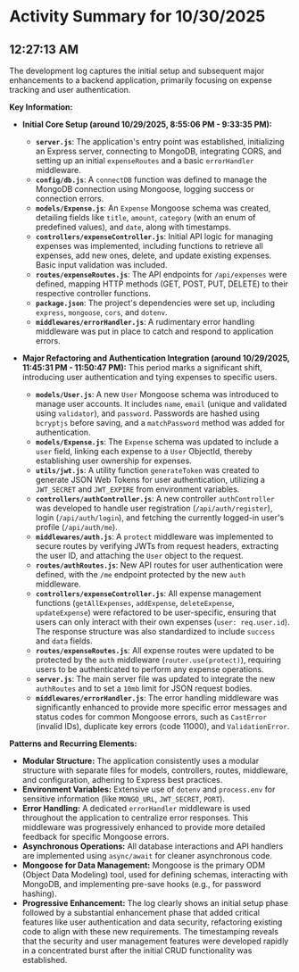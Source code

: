 # Activity Summary for 10/30/2025

## 12:27:13 AM
The development log captures the initial setup and subsequent major enhancements to a backend application, primarily focusing on expense tracking and user authentication.

**Key Information:**

*   **Initial Core Setup (around 10/29/2025, 8:55:06 PM - 9:33:35 PM):**
    *   **`server.js`**: The application's entry point was established, initializing an Express server, connecting to MongoDB, integrating CORS, and setting up an initial `expenseRoutes` and a basic `errorHandler` middleware.
    *   **`config/db.js`**: A `connectDB` function was defined to manage the MongoDB connection using Mongoose, logging success or connection errors.
    *   **`models/Expense.js`**: An `Expense` Mongoose schema was created, detailing fields like `title`, `amount`, `category` (with an enum of predefined values), and `date`, along with timestamps.
    *   **`controllers/expenseController.js`**: Initial API logic for managing expenses was implemented, including functions to retrieve all expenses, add new ones, delete, and update existing expenses. Basic input validation was included.
    *   **`routes/expenseRoutes.js`**: The API endpoints for `/api/expenses` were defined, mapping HTTP methods (GET, POST, PUT, DELETE) to their respective controller functions.
    *   **`package.json`**: The project's dependencies were set up, including `express`, `mongoose`, `cors`, and `dotenv`.
    *   **`middlewares/errorHandler.js`**: A rudimentary error handling middleware was put in place to catch and respond to application errors.

*   **Major Refactoring and Authentication Integration (around 10/29/2025, 11:45:31 PM - 11:50:47 PM):** This period marks a significant shift, introducing user authentication and tying expenses to specific users.
    *   **`models/User.js`**: A new `User` Mongoose schema was introduced to manage user accounts. It includes `name`, `email` (unique and validated using `validator`), and `password`. Passwords are hashed using `bcryptjs` before saving, and a `matchPassword` method was added for authentication.
    *   **`models/Expense.js`**: The `Expense` schema was updated to include a `user` field, linking each expense to a `User` ObjectId, thereby establishing user ownership for expenses.
    *   **`utils/jwt.js`**: A utility function `generateToken` was created to generate JSON Web Tokens for user authentication, utilizing a `JWT_SECRET` and `JWT_EXPIRE` from environment variables.
    *   **`controllers/authController.js`**: A new controller `authController` was developed to handle user registration (`/api/auth/register`), login (`/api/auth/login`), and fetching the currently logged-in user's profile (`/api/auth/me`).
    *   **`middlewares/auth.js`**: A `protect` middleware was implemented to secure routes by verifying JWTs from request headers, extracting the user ID, and attaching the `User` object to the request.
    *   **`routes/authRoutes.js`**: New API routes for user authentication were defined, with the `/me` endpoint protected by the new `auth` middleware.
    *   **`controllers/expenseController.js`**: All expense management functions (`getAllExpenses`, `addExpense`, `deleteExpense`, `updateExpense`) were refactored to be user-specific, ensuring that users can only interact with their own expenses (`user: req.user.id`). The response structure was also standardized to include `success` and `data` fields.
    *   **`routes/expenseRoutes.js`**: All expense routes were updated to be protected by the `auth` middleware (`router.use(protect)`), requiring users to be authenticated to perform any expense operations.
    *   **`server.js`**: The main server file was updated to integrate the new `authRoutes` and to set a `10mb` limit for JSON request bodies.
    *   **`middlewares/errorHandler.js`**: The error handling middleware was significantly enhanced to provide more specific error messages and status codes for common Mongoose errors, such as `CastError` (invalid IDs), duplicate key errors (code 11000), and `ValidationError`.

**Patterns and Recurring Elements:**

*   **Modular Structure:** The application consistently uses a modular structure with separate files for models, controllers, routes, middleware, and configuration, adhering to Express best practices.
*   **Environment Variables:** Extensive use of `dotenv` and `process.env` for sensitive information (like `MONGO_URL`, `JWT_SECRET`, `PORT`).
*   **Error Handling:** A dedicated `errorHandler` middleware is used throughout the application to centralize error responses. This middleware was progressively enhanced to provide more detailed feedback for specific Mongoose errors.
*   **Asynchronous Operations:** All database interactions and API handlers are implemented using `async/await` for cleaner asynchronous code.
*   **Mongoose for Data Management:** Mongoose is the primary ODM (Object Data Modeling) tool, used for defining schemas, interacting with MongoDB, and implementing pre-save hooks (e.g., for password hashing).
*   **Progressive Enhancement:** The log clearly shows an initial setup phase followed by a substantial enhancement phase that added critical features like user authentication and data security, refactoring existing code to align with these new requirements. The timestamping reveals that the security and user management features were developed rapidly in a concentrated burst after the initial CRUD functionality was established.